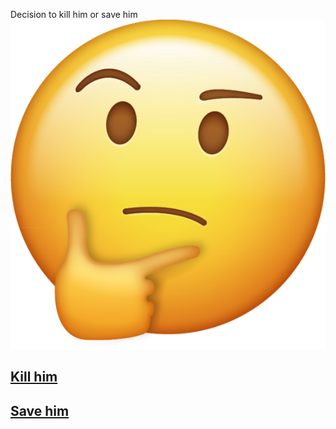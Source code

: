 Decision to kill him or save him
![thinking](Emoji_Icon_-_Thinking_grande.png)

## [Kill him](kill/kill.md)
## [Save him](save/save.md)